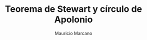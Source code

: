---
title: "Teorema de Stewart y círculo de Apolonio"
year: 2011
thumbnail: "assets/img/Logo-acm.png"
topic: "Geometría"
file: "assets/pdf/Material/Teorema-de-Stewart-y-círculo-de-Apolonio.pdf"
author: "Mauricio Marcano"
level: "Avanzado"
alttext: "Como que se parece a Pitágoras, ¿no?"
---
